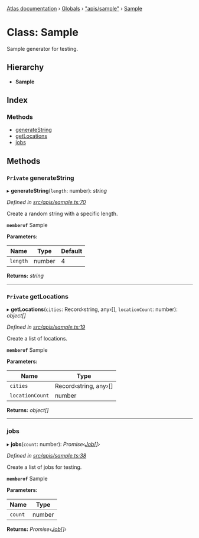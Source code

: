 [Atlas documentation](../README.md) › [Globals](../globals.md) › ["apis/sample"](../modules/_apis_sample_.md) › [Sample](_apis_sample_.sample.md)

# Class: Sample

Sample generator for testing.

## Hierarchy

* **Sample**

## Index

### Methods

* [generateString](_apis_sample_.sample.md#private-generatestring)
* [getLocations](_apis_sample_.sample.md#private-getlocations)
* [jobs](_apis_sample_.sample.md#jobs)

## Methods

### `Private` generateString

▸ **generateString**(`length`: number): *string*

*Defined in [src/apis/sample.ts:70](https://github.com/chronark/atlas/blob/7f0bbb7/src/apis/sample.ts#L70)*

Create a random string with a specific length.

**`memberof`** Sample

**Parameters:**

Name | Type | Default |
------ | ------ | ------ |
`length` | number | 4 |

**Returns:** *string*

___

### `Private` getLocations

▸ **getLocations**(`cities`: Record‹string, any›[], `locationCount`: number): *object[]*

*Defined in [src/apis/sample.ts:19](https://github.com/chronark/atlas/blob/7f0bbb7/src/apis/sample.ts#L19)*

Create a list of locations.

**`memberof`** Sample

**Parameters:**

Name | Type |
------ | ------ |
`cities` | Record‹string, any›[] |
`locationCount` | number |

**Returns:** *object[]*

___

###  jobs

▸ **jobs**(`count`: number): *Promise‹[Job](../interfaces/_types_customtypes_.job.md)[]›*

*Defined in [src/apis/sample.ts:38](https://github.com/chronark/atlas/blob/7f0bbb7/src/apis/sample.ts#L38)*

Create a list of jobs for testing.

**`memberof`** Sample

**Parameters:**

Name | Type |
------ | ------ |
`count` | number |

**Returns:** *Promise‹[Job](../interfaces/_types_customtypes_.job.md)[]›*
